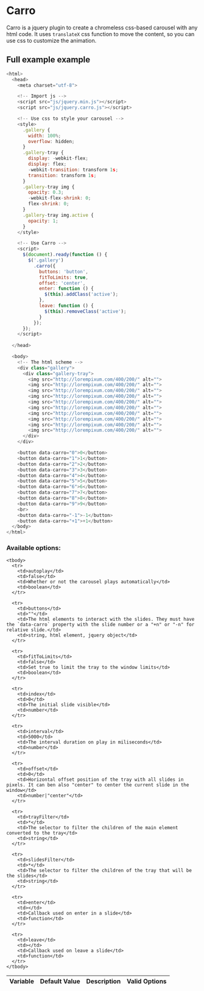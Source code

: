 # Carro

Carro is a jquery plugin to create a chromeless css-based carousel with any html code. It uses `translateX` css function to move the content, so you can use css to customize the animation.

## Full example example

```js
<html>
  <head>
    <meta charset="utf-8">

    <!-- Import js -->
    <script src="js/jquery.min.js"></script>
    <script src="js/jquery.carro.js"></script>

    <!-- Use css to style your carousel -->
    <style>
      .gallery {
        width: 100%;
        overflow: hidden;
      }
      .gallery-tray {
        display: -webkit-flex;
        display: flex;
        -webkit-transition: transform 1s;
        transition: transform 1s;
      }
      .gallery-tray img {
        opacity: 0.3;
        -webkit-flex-shrink: 0;
        flex-shrink: 0;
      }
      .gallery-tray img.active {
        opacity: 1;
      }
    </style>

    <!-- Use Carro -->
    <script>
      $(document).ready(function () {
        $('.gallery')
          .carro({
            buttons: 'button',
            fitToLimits: true,
            offset: 'center',
            enter: function () {
              $(this).addClass('active');
            },
            leave: function () {
              $(this).removeClass('active');
            }
          });
      });
    </script>
    
  </head>

  <body>
    <!-- The html scheme -->
    <div class="gallery">
      <div class="gallery-tray">
        <img src="http://lorempixum.com/400/200/" alt="">
        <img src="http://lorempixum.com/400/200/" alt="">
        <img src="http://lorempixum.com/400/200/" alt="">
        <img src="http://lorempixum.com/400/200/" alt="">
        <img src="http://lorempixum.com/400/200/" alt="">
        <img src="http://lorempixum.com/400/200/" alt="">
        <img src="http://lorempixum.com/400/200/" alt="">
        <img src="http://lorempixum.com/400/200/" alt="">
        <img src="http://lorempixum.com/400/200/" alt="">
        <img src="http://lorempixum.com/400/200/" alt="">
      </div>
    </div>

    <button data-carro="0">0</button>
    <button data-carro="1">1</button>
    <button data-carro="2">2</button>
    <button data-carro="3">3</button>
    <button data-carro="4">4</button>
    <button data-carro="5">5</button>
    <button data-carro="6">6</button>
    <button data-carro="7">7</button>
    <button data-carro="8">8</button>
    <button data-carro="9">9</button>
    <br>
    <button data-carro="-1">-1</button>
    <button data-carro="+1">+1</button>
  </body>
</html>
```

### Available options:


<table>
    <thead>
      <tr>
        <th>Variable</th>
        <th>Default Value</th>
        <th>Description</th>
        <th>Valid Options</th>
      </tr>
    </thead>

    <tbody>
      <tr>
        <td>autoplay</td>
        <td>false</td>
        <td>Whether or not the carousel plays automatically</td>
        <td>boolean</td>
      </tr>

      <tr>
        <td>buttons</td>
        <td>""</td>
        <td>The html elements to interact with the slides. They must have the `data-carro` property with the slide number or a "+n" or "-n" for relative slide.</td>
        <td>string, html element, jquery object</td>
      </tr>

      <tr>
        <td>fitToLimits</td>
        <td>false</td>
        <td>Set true to limit the tray to the window limits</td>
        <td>boolean</td>
      </tr>

      <tr>
        <td>index</td>
        <td>0</td>
        <td>The initial slide visible</td>
        <td>number</td>
      </tr>

      <tr>
        <td>interval</td>
        <td>5000</td>
        <td>The interval duration on play in miliseconds</td>
        <td>number</td>
      </tr>

      <tr>
        <td>offset</td>
        <td>0</td>
        <td>Horizontal offset position of the tray with all slides in pixels. It can ben also "center" to center the current slide in the window</td>
        <td>number|"center"</td>
      </tr>

      <tr>
        <td>trayFilter</td>
        <td>*</td>
        <td>The selector to filter the children of the main element converted to the tray</td>
        <td>string</td>
      </tr>

      <tr>
        <td>slidesFilter</td>
        <td>*</td>
        <td>The selector to filter the children of the tray that will be the slides</td>
        <td>string</td>
      </tr>

      <tr>
        <td>enter</td>
        <td></td>
        <td>Callback used on enter in a slide</td>
        <td>function</td>
      </tr>

      <tr>
        <td>leave</td>
        <td></td>
        <td>Callback used on leave a slide</td>
        <td>function</td>
      </tr>
    </tbody>
  </table>
